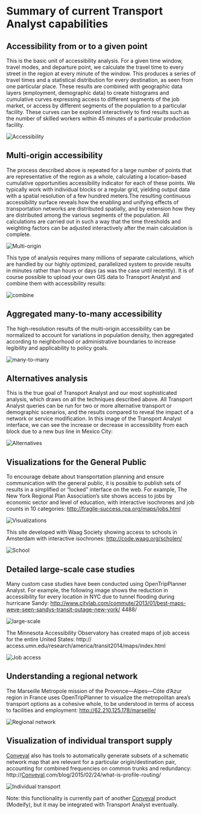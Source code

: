 # Summary of current Transport Analyst capabilities

## Accessibility from or to a given point

This is the basic unit of accessibility analysis. For a given time window, travel modes, and departure point, we calculate the travel time to every street in the region at every minute of the window. This produces a series of travel times and a statistical distribution for every destination, as seen from one particular place. These results are combined with geographic data layers (employment, demographic data) to create histograms and cumulative curves expressing access to different segments of the job market, or access by different segments of the population to a particular facility. These curves can be explored interactively to find results such as the number of skilled workers within 45 minutes of a particular production facility.

![Accessibility][Accessibility]

## Multi-origin accessibility

The process described above is repeated for a large number of points that are representative of the region as a whole, calculating a location-based cumulative opportunities accessibility indicator for each of these points. We typically work with individual blocks or a regular grid, yielding output data with a spatial resolution of a few hundred meters.The resulting continuous accessibility surface reveals how the enabling and unifying effects of transportation networks are distributed spatially, and by extension how they are distributed among the various segments of the population. All calculations are carried out in such a way that the time thresholds and weighting factors can be adjusted interactively after the main calculation is complete.

![Multi-origin][Multi-origin]

This type of analysis requires many millions of separate calculations, which are handled by our highly optimized, parallelized system to provide results in minutes rather than hours or days (as was the case until recently). It is of course possible to upload your own GIS data to Transport Analyst and combine them with accessibility results:

![combine][combine]

## Aggregated many-to-many accessibility

The high-resolution results of the multi-origin accessibility can be normalized to account for variations in population density, then aggregated according to neighborhood or administrative boundaries to increase legibility and applicability to policy goals.

![many-to-many][many-to-many]

## Alternatives analysis

This is the true goal of Transport Analyst and our most sophisticated analysis, which draws on all the techniques described above. All Transport Analyst queries can be run for two or more alternative transport or demographic scenarios, and the results compared to reveal the impact of a network or service modification. In this image of the Transport Analyst interface, we can see the increase or decrease in accessibility from each block due to a new bus line in Mexico City:

![Alternatives][Alternatives]

## Visualizations for the General Public

To encourage debate about transportation planning and ensure communication with the general public, it is possible to publish sets of results in a simplified or “locked” interface on the web. For example, The New York Regional Plan Association’s site shows access to jobs by economic sector and level of education, with interactive isochrones and job counts in 10 categories: http://fragile-success.rpa.org/maps/jobs.html

![Visualizations][Visualizations]

This site developed with Waag Society showing access to schools in Amsterdam with interactive isochrones:
http://code.waag.org/scholen/

![School][School]

## Detailed large-scale case studies

Many custom case studies have been conducted using OpenTripPlanner Analyst. For example, the following image shows the reduction in accessibility for every location in NYC due to tunnel flooding during hurricane Sandy: http://www.citylab.com/commute/2013/01/best-maps-weve-seen-sandys-transit-outage-new-york/ 4488/

![large-scale][large-scale]

The Minnesota Accessibility Observatory has created maps of job access for the entire United States: http:// access.umn.edu/research/america/transit2014/maps/index.html

![Job access][Job access]

## Understanding a regional network

The Marseille Metropole mission of the Provence—Alpes—Côte d’Azur region in France uses OpenTripPlanner to visualize the metropolitan area’s transport options as a cohesive whole, to be understood in terms of access to facilities and employment: http://62.210.125.178/marseille/

![Regional network][Regional network]

## Visualization of individual transport supply

[Conveyal](http://conveyal.com/) also has tools to automatically generate subsets of a schematic network map that are relevant for a particular origin/destination pair, accounting for combined frequencies on common trunks and redundancy: http://[Conveyal](http://conveyal.com/).com/blog/2015/02/24/what-is-profile-routing/

![Individual transport][Individual transport]

Note: this functionality is currently part of another [Conveyal](http://conveyal.com/) product (Modeify), but it may be integrated with Transport Analyst eventually.

[Accessibility]: /images/tpa/accessibility.png "Accessibility"
[Multi-origin]: /images/tpa/multi-origin.png "Multi-origin"
[Combine]: /images/tpa/combine.png "Combine"
[many-to-many]: /images/tpa/many-to-many.png "many-to-many"
[Alternatives]: /images/tpa/alternatives.png "Alternatives"
[Visualizations]: /images/tpa/visualizations.png "Visualizations"
[School]: /images/tpa/school.png "School"
[large-scale]: /images/tpa/large-scale.png "large-scale"
[Job access]: /images/tpa/job-access.png "Job access"
[Regional network]: /images/tpa/regional-network.png "Regional network"
[Individual transport]: /images/tpa/individual-transport.png "Individual transport"
